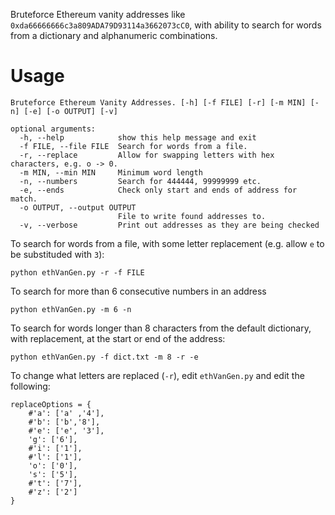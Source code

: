 Bruteforce Ethereum vanity addresses like `0xda66666666c3a809ADA79D93114a3662073cC0`, with ability to search for words from a dictionary and alphanumeric combinations.

# Usage
```
Bruteforce Ethereum Vanity Addresses. [-h] [-f FILE] [-r] [-m MIN] [-n] [-e] [-o OUTPUT] [-v]

optional arguments:
  -h, --help            show this help message and exit
  -f FILE, --file FILE  Search for words from a file.
  -r, --replace         Allow for swapping letters with hex characters, e.g. o -> 0.
  -m MIN, --min MIN     Minimum word length
  -n, --numbers         Search for 444444, 99999999 etc.
  -e, --ends            Check only start and ends of address for match.
  -o OUTPUT, --output OUTPUT
                        File to write found addresses to.
  -v, --verbose         Print out addresses as they are being checked
```

To search for words from a file, with some letter replacement (e.g. allow  `e` to be substituded with `3`):
```
python ethVanGen.py -r -f FILE
```

To search for more than 6 consecutive numbers in an address
```
python ethVanGen.py -m 6 -n
```

To search for words longer than 8 characters from the default dictionary, with replacement, at the start or end of the address:
```
python ethVanGen.py -f dict.txt -m 8 -r -e
```

To change what letters are replaced (`-r`), edit `ethVanGen.py` and edit the following:
```
replaceOptions = {
    #'a': ['a' ,'4'],
    #'b': ['b','8'],
    #'e': ['e', '3'],
    'g': ['6'],
    #'i': ['1'],
    #'l': ['1'],
    'o': ['0'],
    's': ['5'],
    #'t': ['7'],
    #'z': ['2']
}

```
